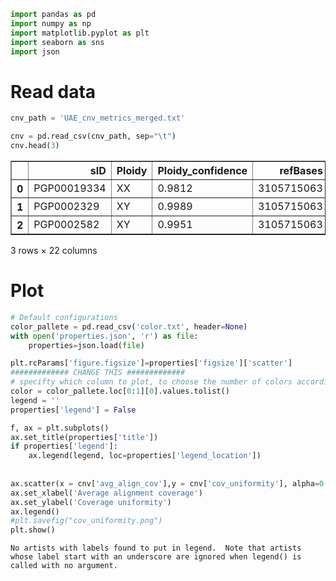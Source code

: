```python
import pandas as pd
import numpy as np
import matplotlib.pyplot as plt
import seaborn as sns
import json
```

# Read data


```python
cnv_path = 'UAE_cnv_metrics_merged.txt'

cnv = pd.read_csv(cnv_path, sep="\t")
cnv.head(3)
```




<div>

<table border="1" class="dataframe">
  <thead>
    <tr style="text-align: right;">
      <th></th>
      <th>sID</th>
      <th>Ploidy</th>
      <th>Ploidy_confidence</th>
      <th>refBases</th>
      <th>avg_align_cov</th>
      <th>num_align_records</th>
      <th>num_filt_records_all</th>
      <th>num_filt_records_all_ratio</th>
      <th>num_filt_records_dup</th>
      <th>num_filt_records_MAPQ</th>
      <th>...</th>
      <th>num_filt_records_umap_ratio</th>
      <th>cov_uniformity</th>
      <th>num_target_int</th>
      <th>num_segments</th>
      <th>num_amplifications</th>
      <th>num_deletions</th>
      <th>num_pass_amplifications</th>
      <th>num_pass_amplifications_ratio</th>
      <th>num_pas_deletions</th>
      <th>num_pas_deletions_ratio</th>
    </tr>
  </thead>
  <tbody>
    <tr>
      <th>0</th>
      <td>PGP00019334</td>
      <td>XX</td>
      <td>0.9812</td>
      <td>3105715063</td>
      <td>44.04</td>
      <td>997849408</td>
      <td>68851034</td>
      <td>6.90</td>
      <td>0,0</td>
      <td>59989365</td>
      <td>...</td>
      <td>0.89</td>
      <td>0.14</td>
      <td>2430115</td>
      <td>1935</td>
      <td>163</td>
      <td>566</td>
      <td>88</td>
      <td>53.99</td>
      <td>70</td>
      <td>12.37</td>
    </tr>
    <tr>
      <th>1</th>
      <td>PGP0002329</td>
      <td>XY</td>
      <td>0.9989</td>
      <td>3105715063</td>
      <td>58.82</td>
      <td>1334031125</td>
      <td>94321030</td>
      <td>7.07</td>
      <td>0,0</td>
      <td>83829553</td>
      <td>...</td>
      <td>0.79</td>
      <td>0.16</td>
      <td>2430115</td>
      <td>2719</td>
      <td>185</td>
      <td>531</td>
      <td>96</td>
      <td>51.89</td>
      <td>65</td>
      <td>12.24</td>
    </tr>
    <tr>
      <th>2</th>
      <td>PGP0002582</td>
      <td>XY</td>
      <td>0.9951</td>
      <td>3105715063</td>
      <td>55.94</td>
      <td>1268412193</td>
      <td>89556596</td>
      <td>7.06</td>
      <td>0,0</td>
      <td>79895973</td>
      <td>...</td>
      <td>0.76</td>
      <td>0.15</td>
      <td>2430115</td>
      <td>2239</td>
      <td>172</td>
      <td>512</td>
      <td>98</td>
      <td>56.98</td>
      <td>55</td>
      <td>10.74</td>
    </tr>
  </tbody>
</table>
<p>3 rows × 22 columns</p>
</div>



# Plot


```python
# Default configurations
color_pallete = pd.read_csv('color.txt', header=None)
with open('properties.json', 'r') as file:
    properties=json.load(file)

plt.rcParams['figure.figsize']=properties['figsize']['scatter']
############# CHANGE THIS #############
# specifty which column to plot, to choose the number of colors accordingly
color = color_pallete.loc[0:1][0].values.tolist()
legend = ''
properties['legend'] = False
```


```python
f, ax = plt.subplots()
ax.set_title(properties['title'])
if properties['legend']:
    ax.legend(legend, loc=properties['legend_location'])
    
    
ax.scatter(x = cnv['avg_align_cov'],y = cnv['cov_uniformity'], alpha=0.2, color=color_pallete.loc[0])
ax.set_xlabel('Average alignment coverage')
ax.set_ylabel('Coverage uniformity')
ax.legend()
#plt.savefig("cov_uniformity.png")
plt.show()
```

    No artists with labels found to put in legend.  Note that artists whose label start with an underscore are ignored when legend() is called with no argument.
    
 



```python

```
